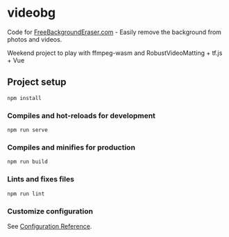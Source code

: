 # videobg

Code for [FreeBackgroundEraser.com](https://www.freebackgrounderaser.com) - Easily remove the background from photos and videos. 

Weekend project to play with ffmpeg-wasm and RobustVideoMatting + tf.js + Vue 


## Project setup
```
npm install
```

### Compiles and hot-reloads for development
```
npm run serve
```

### Compiles and minifies for production
```
npm run build
```

### Lints and fixes files
```
npm run lint
```

### Customize configuration
See [Configuration Reference](https://cli.vuejs.org/config/).
